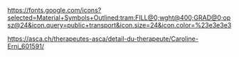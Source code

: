 https://fonts.google.com/icons?selected=Material+Symbols+Outlined:tram:FILL@0;wght@400;GRAD@0;opsz@24&icon.query=public+transport&icon.size=24&icon.color=%23e3e3e3

https://asca.ch/therapeutes-asca/detail-du-therapeute/Caroline-Erni_601591/

